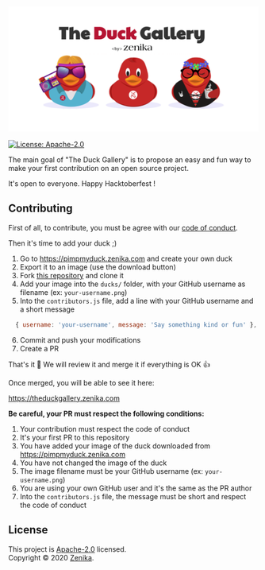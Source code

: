 ![The Duck Gallery](./assets/social-share.png)

[![License: Apache-2.0](https://img.shields.io/github/license/zenika-open-source/my-zenikanard)](./LICENSE.md)

The main goal of "The Duck Gallery" is to propose an easy and fun way to make your first contribution on an open source project.

It's open to everyone. Happy Hacktoberfest !


## Contributing

First of all, to contribute, you must be agree with our [code of conduct](./.github/CODE_OF_CONDUCT.md).

Then it's time to add your duck ;)

1. Go to https://pimpmyduck.zenika.com and create your own duck
2. Export it to an image (use the download button)
3. Fork [this repository](https://github.com/zenika-open-source/the-duck-gallery) and clone it
4. Add your image into the `ducks/` folder, with your GitHub username as filename (ex: `your-username.png`)
5. Into the `contributors.js` file, add a line with your GitHub username and a short message 

```js
  { username: 'your-username', message: 'Say something kind or fun' },
```

6. Commit and push your modifications
7. Create a PR

That's it :tada: We will review it and merge it if everything is OK :+1:

Once merged, you will be able to see it here:

https://theduckgallery.zenika.com


**Be careful, your PR must respect the following conditions:**

1. Your contribution must respect the code of conduct
1. It's your first PR to this repository
1. You have added your image of the duck downloaded from https://pimpmyduck.zenika.com
1. You have not changed the image of the duck
1. The image filename must be your GitHub username (ex: `your-username.png`)
1. You are using your own GitHub user and it's the same as the PR author
1. Into the `contributors.js` file, the message must be short and respect the code of conduct 


## License

This project is [Apache-2.0](./LICENSE.md) licensed.<br />
Copyright © 2020 [Zenika](https://oss.zenika.com).
